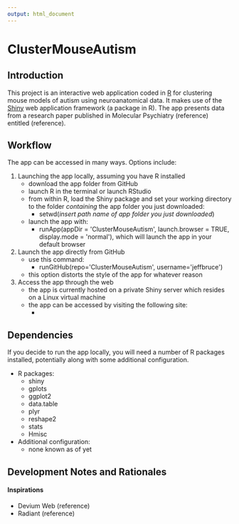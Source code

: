 ```yaml
---
output: html_document
---
```

# ClusterMouseAutism

## Introduction

This project is an interactive web application coded in [R][1] for clustering mouse models of autism using neuroanatomical data.  It makes use of the [Shiny][2] web application framework (a package in R).  The app presents data from a research paper published in Molecular Psychiatry (reference) entitled <insert paper title> (reference).  

## Workflow

The app can be accessed in many ways.  Options include:

1. Launching the app locally, assuming you have R installed
    - download the app folder from GitHub
    - launch R in the terminal or launch RStudio
    - from within R, load the Shiny package and set your working directory to the folder _containing_ the app folder you just downloaded: 
        - setwd(_insert path name of app folder you just downloaded_)
    - launch the app with: 
        - runApp(appDir = 'ClusterMouseAutism', launch.browser = TRUE, display.mode = 'normal'), which will launch the app in your default browser
2. Launch the app directly from GitHub
    - use this command: 
        - runGitHub(repo='ClusterMouseAutism', username='jeffbruce')
    - this option distorts the style of the app for whatever reason
3. Access the app through the web
    - the app is currently hosted on a private Shiny server which resides on a Linux virtual machine
    - the app can be accessed by visiting the following site: 
        - <insert domain here>

## Dependencies

If you decide to run the app locally, you will need a number of R packages installed, potentially along with some additional configuration.

- R packages:
    - shiny
    - gplots
    - ggplot2
    - data.table
    - plyr
    - reshape2
    - stats
    - Hmisc
- Additional configuration:
    - none known as of yet

## Development Notes and Rationales

#### Inspirations

- Devium Web (reference)
- Radiant (reference)

<!---
References
-->
[1]: http://www.r-project.org/
[2]: http://shiny.rstudio.com/